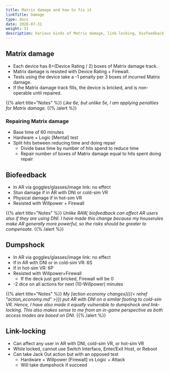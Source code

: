 ```yaml
---
title: Matrix damage and how to fix it
linkTitle: Damage
type: docs
date: 2020-07-31
weight: 31
description: Various kinds of Matrix damage, link-locking, biofeedback, etc
---
```


## Matrix damage

* Each device has 8+(Device Rating / 2) boxes of Matrix damage track.
* Matrix damage is resisted with Device Rating + Firewall.
* Tests using the device take a -1 penalty per 3 boxes of incurred Matrix damage.
* If the Matrix damage track fills, the device is bricked, and is non-operable until repaired.

{{% alert title="Notes" %}}
*Like 6e, but unlike 5e, I am applying penalties for Matrix damage.*
{{% /alert %}} 

### Repairing Matrix damage

* Base time of 60 minutes
* Hardware + Logic \[Mental\] test
* Split hits between reducing time and doing repair
	* Divide base time by number of hits spend to reduce time
	* Repair number of boxes of Matrix damage equal to hits spent doing repair

## Biofeedback

* In AR via goggles/glasses/image link: no effect
* Stun damage if in AR with DNI or cold-sim VR
* Physical damage if in hot-sim VR
* Resisted with Willpower + Firewall

{{% alert title="Notes" %}}
*Unlike RAW, biofeedback can affect AR users also if they are using DNI. I have made this change because my houserules make AR generally more powerful, so the risks should be greater to compensate.*
{{% /alert %}}

## Dumpshock

* In AR via goggles/glasses/image link: no effect
* If in AR with DNI or in cold-sim VR: 6S
* If in hot-sim VR: 6P
* Resisted with Willpower+Firewall
	* If the deck just got bricked, Firewall will be 0
* -2 dice on all actions for next (10-Willpower) minutes

{{% alert title="Notes" %}}
*My [action economy changes]({{< relref "action_economy.md" >}}) put AR with DNI on a similar footing to cold-sim VR. Hence, I have also made it equally vulnerable to dumpshock and link-locking. This also makes sense to me from an in-game perspective as both access modes are based on DNI.*
{{% /alert %}} 

## Link-locking

* Can affect any user in AR with DNI, cold-sim VR, or hot-sim VR
* While locked, cannot use Switch Interface, Enter/Exit Host, or Reboot
* Can take Jack Out action but with an opposed test
	* Hardware + Willpower \[Firewall\] vs Logic + Attack
	* Will take dumpshock if succeed